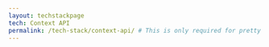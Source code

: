 ```yaml
---
layout: techstackpage
tech: Context API
permalink: /tech-stack/context-api/ # This is only required for pretty links.
---
```

